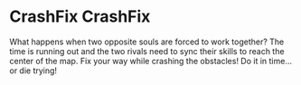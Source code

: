 # CrashFix CrashFix
What happens when two opposite souls are forced to work together? The time is running out and the two rivals need to sync their skills to reach the center of the map. Fix your way while crashing the obstacles! Do it in time… or die trying!
